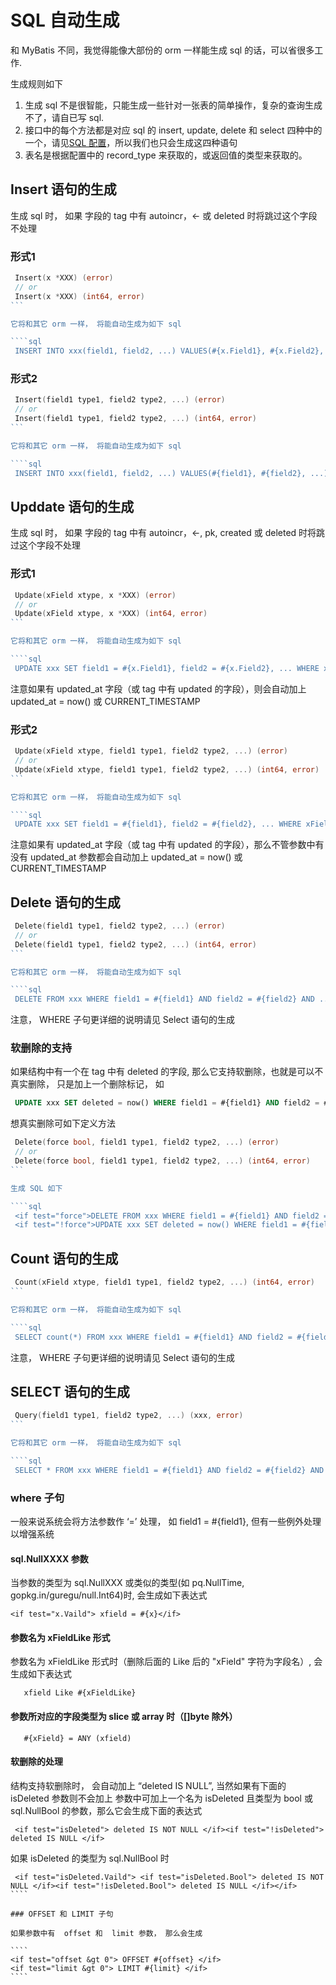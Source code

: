 # SQL 自动生成

和 MyBatis 不同，我觉得能像大部份的 orm 一样能生成 sql 的话，可以省很多工作.


生成规则如下
1. 生成 sql 不是很智能，只能生成一些针对一张表的简单操作，复杂的查询生成不了，请自已写 sql.
2. 接口中的每个方法都是对应 sql 的 insert, update, delete 和 select 四种中的一个，请见[SQL 配置](sql_config.md)，所以我们也只会生成这四种语句
3. 表名是根据配置中的 record_type 来获取的，或返回值的类型来获取的。


## Insert 语句的生成

生成 sql 时， 如果 字段的 tag 中有 autoincr，<- 或 deleted 时将跳过这个字段不处理


### 形式1

````go 
 Insert(x *XXX) (error)
 // or
 Insert(x *XXX) (int64, error)
```

它将和其它 orm 一样， 将能自动生成为如下 sql

````sql
 INSERT INTO xxx(field1, field2, ...) VALUES(#{x.Field1}, #{x.Field2}, ...)
````

### 形式2

````go 
 Insert(field1 type1, field2 type2, ...) (error)
 // or
 Insert(field1 type1, field2 type2, ...) (int64, error)
```

它将和其它 orm 一样， 将能自动生成为如下 sql

````sql
 INSERT INTO xxx(field1, field2, ...) VALUES(#{field1}, #{field2}, ...)
````

## Upddate 语句的生成

生成 sql 时， 如果 字段的 tag 中有 autoincr，<-, pk, created 或 deleted 时将跳过这个字段不处理

### 形式1

````go 
 Update(xField xtype, x *XXX) (error)
 // or
 Update(xField xtype, x *XXX) (int64, error)
```

它将和其它 orm 一样， 将能自动生成为如下 sql

````sql
 UPDATE xxx SET field1 = #{x.Field1}, field2 = #{x.Field2}, ... WHERE xField = #{xField} 
````

注意如果有 updated_at 字段（或 tag 中有 updated 的字段），则会自动加上 updated_at = now() 或 CURRENT_TIMESTAMP

### 形式2

````go 
 Update(xField xtype, field1 type1, field2 type2, ...) (error)
 // or
 Update(xField xtype, field1 type1, field2 type2, ...) (int64, error)
```

它将和其它 orm 一样， 将能自动生成为如下 sql

````sql
 UPDATE xxx SET field1 = #{field1}, field2 = #{field2}, ... WHERE xField = #{xField} 
````


注意如果有 updated_at 字段（或 tag 中有 updated 的字段），那么不管参数中有没有 updated_at 参数都会自动加上 updated_at = now() 或 CURRENT_TIMESTAMP

## Delete 语句的生成

````go 
 Delete(field1 type1, field2 type2, ...) (error)
 // or
 Delete(field1 type1, field2 type2, ...) (int64, error)
```

它将和其它 orm 一样， 将能自动生成为如下 sql

````sql
 DELETE FROM xxx WHERE field1 = #{field1} AND field2 = #{field2} AND ...
````

注意， WHERE 子句更详细的说明请见 Select 语句的生成


### 软删除的支持

如果结构中有一个在 tag 中有 deleted 的字段, 那么它支持软删除，也就是可以不真实删除， 只是加上一个删除标记， 如


````sql
 UPDATE xxx SET deleted = now() WHERE field1 = #{field1} AND field2 = #{field2} AND ...
````

想真实删除可如下定义方法

````go 
 Delete(force bool, field1 type1, field2 type2, ...) (error)
 // or
 Delete(force bool, field1 type1, field2 type2, ...) (int64, error)
```

生成 SQL 如下

````sql
 <if test="force">DELETE FROM xxx WHERE field1 = #{field1} AND field2 = #{field2} AND ...</if>
 <if test="!force">UPDATE xxx SET deleted = now() WHERE field1 = #{field1} AND field2 = #{field2} AND ...</if>
````

## Count 语句的生成

````go 
 Count(xField xtype, field1 type1, field2 type2, ...) (int64, error)
```

它将和其它 orm 一样， 将能自动生成为如下 sql

````sql
 SELECT count(*) FROM xxx WHERE field1 = #{field1} AND field2 = #{field2} AND ...
````

注意， WHERE 子句更详细的说明请见 Select 语句的生成


## SELECT 语句的生成

````go 
 Query(field1 type1, field2 type2, ...) (xxx, error)
```

它将和其它 orm 一样， 将能自动生成为如下 sql

````sql
 SELECT * FROM xxx WHERE field1 = #{field1} AND field2 = #{field2} AND ...
````

### where 子句

一般来说系统会将方法参数作 ‘=’ 处理， 如 field1 = #{field1}, 但有一些例外处理以增强系统

#### sql.NullXXXX 参数

当参数的类型为 sql.NullXXX 或类似的类型(如 pq.NullTime, gopkg.in/guregu/null.Int64)时, 会生成如下表达式

````
<if test="x.Vaild"> xfield = #{x}</if>
````


#### 参数名为 xFieldLike 形式

参数名为 xFieldLike 形式时（删除后面的 Like 后的 "xField" 字符为字段名）, 会生成如下表达式

````
   xfield Like #{xFieldLike}
````

#### 参数所对应的字段类型为 slice 或 array 时（[]byte 除外）

````
   #{xField} = ANY (xfield)
````


#### 软删除的处理

结构支持软删除时， 会自动加上 “deleted IS NULL”, 当然如果有下面的 isDeleted 参数则不会加上
参数中可加上一个名为 isDeleted 且类型为 bool 或 sql.NullBool 的参数，那么它会生成下面的表达式

````
 <if test="isDeleted"> deleted IS NOT NULL </if><if test="!isDeleted"> deleted IS NULL </if>
````

如果 isDeleted 的类型为  sql.NullBool 时
`````
 <if test="isDeleted.Vaild"> <if test="isDeleted.Bool"> deleted IS NOT NULL </if><if test="!isDeleted.Bool"> deleted IS NULL </if></if>
````

### OFFSET 和 LIMIT 子句

如果参数中有  offset 和  limit 参数， 那么会生成

````
<if test="offset &gt 0"> OFFSET #{offset} </if>
<if test="limit &gt 0"> LIMIT #{limit} </if> 
````